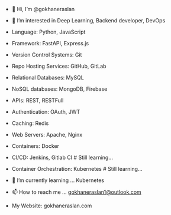 - 👋 Hi, I’m @gokhaneraslan

- 👀 I’m interested in Deep Learning, Backend developer, DevOps
- Language: Python, JavaScript
- Framework: FastAPI, Express.js
- Version Control Systems: Git
- Repo Hosting Services: GitHub, GitLab
- Relational Databases: MySQL
- NoSQL databases: MongoDB, Firebase
- APIs: REST, RESTFull
- Authentication: OAuth, JWT
- Caching: Redis
- Web Servers: Apache, Nginx
- Containers: Docker
- CI/CD: Jenkins, Gitlab CI # Still learning...
- Container Orchestration: Kubernetes # Still learning...
- 🌱 I’m currently learning ... Kubernetes

- 📫 How to reach me ... gokhaneraslan1@outlook.com
- My Website: gokhaneraslan.com
<!---
GokhanEraslan/GokhanEraslan is a ✨ special ✨ repository because its `README.md` (this file) appears on your GitHub profile.
You can click the Preview link to take a look at your changes.
--->
